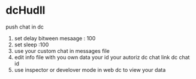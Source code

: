 # dcHudll
push chat in dc


1. set delay bitween mesaage : 100
2. set sleep :100
3. use your custom chat in messages file
4. edit info file with you own data
   your id
   your autoriz
   dc chat link
   dc chat id
5. use inspector or develover mode in web dc to view your data
 
